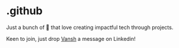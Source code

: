 # .github

Just a bunch of 🐐 that love creating impactful tech through projects.

Keen to join, just drop [Vansh](https://www.linkedin.com/in/vansh-bataviya/) a message on Linkedin!
